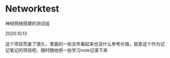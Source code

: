 # Networktest
神经网络搭建的测试组


2020.10.13

这个项目荒废了很久，里面的一些文件看起来也没什么参考价值，就拿这个作为记记笔记的项目吧，随时随地把一些学习note记录下来
